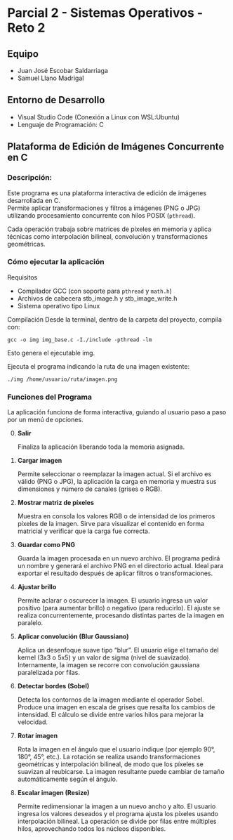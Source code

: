 # Parcial 2 - Sistemas Operativos - Reto 2

## Equipo
- Juan José Escobar Saldarriaga
- Samuel Llano Madrigal

## Entorno de Desarrollo
- Visual Studio Code (Conexión a Linux con WSL:Ubuntu)
- Lenguaje de Programación: C

## Plataforma de Edición de Imágenes Concurrente en C

### Descripción:
Este programa es una plataforma interactiva de edición de imágenes desarrollada en C.  
Permite aplicar transformaciones y filtros a imágenes (PNG o JPG) utilizando procesamiento concurrente con hilos POSIX (`pthread`).

Cada operación trabaja sobre matrices de píxeles en memoria y aplica técnicas como interpolación bilineal, convolución y transformaciones geométricas.

### Cómo ejecutar la aplicación

Requisitos

- Compilador GCC (con soporte para `pthread` y `math.h`)
- Archivos de cabecera stb_image.h y stb_image_write.h
- Sistema operativo tipo Linux

Compilación
Desde la terminal, dentro de la carpeta del proyecto, compila con:

`gcc -o img img_base.c -I./include -pthread -lm`

Esto genera el ejecutable img.

Ejecuta el programa indicando la ruta de una imagen existente:

`./img /home/usuario/ruta/imagen.png`

### Funciones del Programa
La aplicación funciona de forma interactiva, guiando al usuario paso a paso por un menú de opciones.

0. **Salir**

   Finaliza la aplicación liberando toda la memoria asignada.

 1. **Cargar imagen**
   
    Permite seleccionar o reemplazar la imagen actual.
    Si el archivo es válido (PNG o JPG), la aplicación la carga en memoria y muestra sus dimensiones y número de canales (grises o RGB).

2. **Mostrar matriz de píxeles**
   
    Muestra en consola los valores RGB o de intensidad de los primeros píxeles de la imagen.
    Sirve para visualizar el contenido en forma matricial y verificar que la carga fue correcta.

3. **Guardar como PNG**
   
    Guarda la imagen procesada en un nuevo archivo.
    El programa pedirá un nombre y generará el archivo PNG en el directorio actual.
    Ideal para exportar el resultado después de aplicar filtros o transformaciones.

4. **Ajustar brillo**
   
    Permite aclarar o oscurecer la imagen.
    El usuario ingresa un valor positivo (para aumentar brillo) o negativo (para reducirlo).
    El ajuste se realiza concurrentemente, procesando distintas partes de la imagen en paralelo.

5. **Aplicar convolución (Blur Gaussiano)**
    
    Aplica un desenfoque suave tipo “blur”.
    El usuario elige el tamaño del kernel (3x3 o 5x5) y un valor de sigma (nivel de suavizado).
    Internamente, la imagen se recorre con convolución gaussiana paralelizada por filas.

6. **Detectar bordes (Sobel)**
    
    Detecta los contornos de la imagen mediante el operador Sobel.
    Produce una imagen en escala de grises que resalta los cambios de intensidad.
    El cálculo se divide entre varios hilos para mejorar la velocidad.

7. **Rotar imagen**
    
    Rota la imagen en el ángulo que el usuario indique (por ejemplo 90°, 180°, 45°, etc.).
    La rotación se realiza usando transformaciones geométricas y interpolación bilineal,
    de modo que los píxeles se suavizan al reubicarse.
    La imagen resultante puede cambiar de tamaño automáticamente según el ángulo.

8. **Escalar imagen (Resize)**
    
    Permite redimensionar la imagen a un nuevo ancho y alto.
    El usuario ingresa los valores deseados y el programa ajusta los píxeles usando interpolación bilineal.
    La operación se divide por filas entre múltiples hilos, aprovechando todos los núcleos disponibles.
